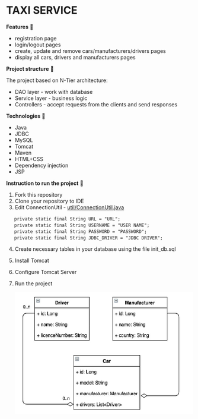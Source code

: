 # TAXI SERVICE
**Features** 📄
- registration page
- login/logout pages
- create, update and remove cars/manufacturers/drivers pages
- display all cars, drivers and manufacturers pages

**Project structure** 📄

The project based on N-Tier architecture:
- DAO layer - work with database
- Service layer - business logic
- Controllers - accept requests from the clients and send responses

**Technologies** 📡
- Java
- JDBC
- MySQL
- Tomcat
- Maven
- HTML+CSS
- Dependency injection
- JSP

**Instruction to run the project** 📄
1. Fork this repository
2. Clone your repository to IDE
3. Edit ConnectionUtil - [util/ConnectionUtil.java](https://github.com/vov4ik89/taxi-service/blob/main/src/main/java/taxi/util/ConnectionUtil.java#L9)
```diff 
   private static final String URL = "URL";
   private static final String USERNAME = "USER NAME";
   private static final String PASSWORD = "PASSWORD";
   private static final String JDBC_DRIVER = "JDBC DRIVER";
```
4. Create necessary tables in your database using the file init_db.sql
5. Install Tomcat
6. Configure Tomcat Server
7. Run the project


   ![whole schema_1](UML.jpg)
